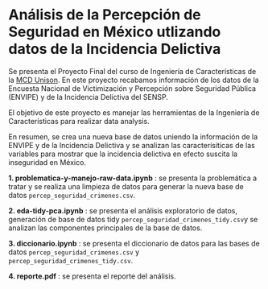 # Análisis de la Percepción de Seguridad en México utlizando datos de la Incidencia Delictiva

Se presenta el Proyecto Final del curso de Ingeniería de Características de la [MCD Unison](https://mcd.unison.mx/). En este proyecto recabamos información de los datos de la Encuesta Nacional de Victimización y Percepción sobre Seguridad Pública (ENVIPE) y de la Incidencia Delictiva del SENSP. 

El objetivo de este proyecto es manejar las herramientas de la Ingeniería de Características para realizar data analysis.

En resumen, se crea una nueva base de datos uniendo la información de la ENVIPE y de la Incidencia Delictiva y se analizan las caracterísiticas de las variables para mostrar que la incidencia delictiva en efecto suscita la inseguridad en México.

**1. problematica-y-manejo-raw-data.ipynb** : se presenta la problemática a tratar y se realiza una limpieza de datos para generar la nueva base de datos     `percep_seguridad_crimenes.csv`.

**2. eda-tidy-pca.ipynb** : se presenta el análisis exploratorio de datos, generación de base de datos tidy `percep_seguridad_crimenes_tidy.csv`y se analizan las componentes principales de la base de datos.

**3. diccionario.ipynb** : se presenta el diccionario de datos para las bases de datos `percep_seguridad_crimenes.csv` y `percep_seguridad_crimenes_tidy.csv`.

**4. reporte.pdf** : se presenta el reporte del análisis.
